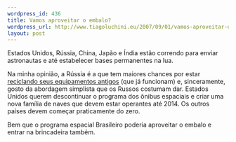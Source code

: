```yaml
--- 
wordpress_id: 436
title: Vamos aproveitar o embalo?
wordpress_url: http://www.tiagoluchini.eu/2007/09/01/vamos-aproveitar-o-embalo/
layout: post
---
```

Estados Unidos, Rússia, China, Japão e Índia estão correndo para enviar astronautas e até estabelecer bases permanentes na lua.

Na minha opinião, a Rússia é a que tem maiores chances por estar [reciclando seus equipamentos antigos](http://www.cbc.ca/technology/story/2007/08/31/science-russia-moon.html) (que já funcionam) e, sinceramente, gosto da abordagem simplista que os Russos costumam dar. Estados Unidos querem descontinuar o programa dos ônibus espaciais e criar uma nova família de naves que devem estar operantes até 2014. Os outros países devem começar praticamente do zero.

Bem que o programa espacial Brasileiro poderia aproveitar o embalo e entrar na brincadeira também.

